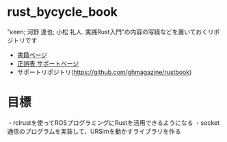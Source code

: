 # rust_bycycle_book
"κeen; 河野 達也; 小松 礼人. 実践Rust入門”の内容の写経などを置いておくリポジトリです

- [書籍ページ](https://gihyo.jp/book/2019/978-4-297-10559-4)
- [正誤表 サポートページ](https://gihyo.jp/book/2019/978-4-297-10559-4/support)
- サポートリポジトリ(https://github.com/ghmagazine/rustbook)

# 目標
・rclrustを使ってROSプログラミングにRustを活用できるようになる
・socket通信のプログラムを実装して、URSimを動かすライブラリを作る
